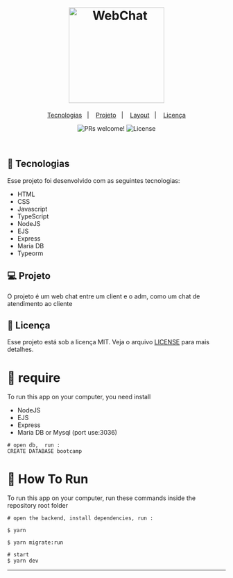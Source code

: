 <h1 align="center">
  <img alt="WebChat" title="Webchat" src="![Captura de tela de 2021-05-20 16-37-24](https://user-images.githubusercontent.com/59980463/119038776-e5ae5e00-b989-11eb-9394-b0905570ee84.png)" width="220px" />
</h1>

<p align="center">
  <a href="#-tecnologias">Tecnologias</a>&nbsp;&nbsp;&nbsp;|&nbsp;&nbsp;&nbsp;
  <a href="#-projeto">Projeto</a>&nbsp;&nbsp;&nbsp;|&nbsp;&nbsp;&nbsp;
  <a href="#-layout">Layout</a>&nbsp;&nbsp;&nbsp;|&nbsp;&nbsp;&nbsp;
  <a href="#memo-licença">Licença</a>
</p>

<p align="center">
 <img src="https://img.shields.io/static/v1?label=PRs&message=welcome&color=49AA26&labelColor=000000" alt="PRs welcome!" />

  <img alt="License" src="https://img.shields.io/static/v1?label=license&message=MIT&color=49AA26&labelColor=000000">
</p>

<br>

<p align="center">
  <!-- <img alt="dev.finances" 
  src=".github/jobscalc.png" width="100%"> -->
</p>

## 🚀 Tecnologias

Esse projeto foi desenvolvido com as seguintes tecnologias:

- HTML
- CSS
- Javascript
- TypeScript
- NodeJS
- EJS
- Express
- Maria DB
- Typeorm

## 💻 Projeto

O projeto é um web chat entre um client e o adm, como um chat de atendimento ao cliente



## :memo: Licença

Esse projeto está sob a licença MIT. Veja o arquivo [LICENSE](.github/LICENSE.md) para mais detalhes.

# :wrench: require
To run this app on your computer, you need install
- NodeJS
- EJS
- Express
- Maria DB or Mysql (port use:3036)
```shell
# open db,  run :
CREATE DATABASE bootcamp

```

# :wrench: How To Run
To run this app on your computer, run these commands inside the repository root folder
```shell
# open the backend, install dependencies, run :

$ yarn

$ yarn migrate:run 

# start 
$ yarn dev

```

---

